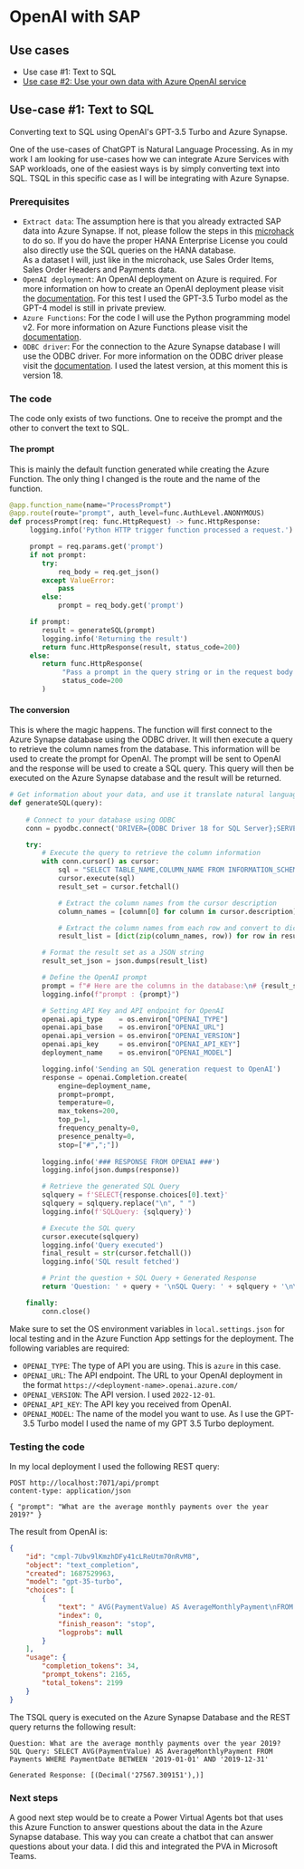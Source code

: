 # OpenAI with SAP

## Use cases
* Use case #1: Text to SQL
* [Use case #2: Use your own data with Azure OpenAI service](https://github.com/thzandvl/sap-ai-docs)

## Use-case #1: Text to SQL
Converting text to SQL using OpenAI's GPT-3.5 Turbo and Azure Synapse.


One of the use-cases of ChatGPT is Natural Language Processing. As in my work I am looking for use-cases how we can integrate Azure Services with SAP workloads, one of the easiest ways is by simply converting text into SQL. TSQL in this specific case as I will be integrating with Azure Synapse.


### Prerequisites
* `Extract data`: The assumption here is that you already extracted SAP data into Azure Synapse. If not, please follow the steps in this [microhack](https://github.com/thzandvl/microhack-sap-data) to do so. If you do have the proper HANA Enterprise License you could also directly use the SQL queries on the HANA database.\
As a dataset I will, just like in the microhack, use Sales Order Items, Sales Order Headers and Payments data.
* `OpenAI deployment`: An OpenAI deployment on Azure is required. For more information on how to create an OpenAI deployment please visit the [documentation](https://learn.microsoft.com/en-us/azure/cognitive-services/openai/how-to/create-resource?pivots=web-portal). For this test I used the GPT-3.5 Turbo model as the GPT-4 model is still in private preview.
* `Azure Functions`: For the code I will use the Python programming model v2. For more information on Azure Functions please visit the [documentation](https://learn.microsoft.com/en-us/azure/azure-functions/create-first-function-vs-code-python?pivots=python-mode-decorators).
* `ODBC driver`: For the connection to the Azure Synapse database I will use the ODBC driver. For more information on the ODBC driver please visit the [documentation](https://docs.microsoft.com/en-us/sql/connect/odbc/download-odbc-driver-for-sql-server?view=sql-server-ver18). I used the latest version, at this moment this is version 18.


### The code
The code only exists of two functions. One to receive the prompt and the other to convert the text to SQL.

#### The prompt
This is mainly the default function generated while creating the Azure Function. The only thing I changed is the route and the name of the function.

```python
@app.function_name(name="ProcessPrompt")
@app.route(route="prompt", auth_level=func.AuthLevel.ANONYMOUS)
def processPrompt(req: func.HttpRequest) -> func.HttpResponse:
     logging.info('Python HTTP trigger function processed a request.')

     prompt = req.params.get('prompt')
     if not prompt:
        try:
            req_body = req.get_json()
        except ValueError:
            pass
        else:
            prompt = req_body.get('prompt')

     if prompt:
        result = generateSQL(prompt)
        logging.info('Returning the result')
        return func.HttpResponse(result, status_code=200)
     else:
        return func.HttpResponse(
             "Pass a prompt in the query string or in the request body for the correct result.",
             status_code=200
        )
```

#### The conversion
This is where the magic happens. The function will first connect to the Azure Synapse database using the ODBC driver. It will then execute a query to retrieve the column names from the database. This information will be used to create the prompt for OpenAI. The prompt will be sent to OpenAI and the response will be used to create a SQL query. This query will then be executed on the Azure Synapse database and the result will be returned.

```python
# Get information about your data, and use it translate natural language to SQL code with OpenAI to then execute it on your data
def generateSQL(query):
    
    # Connect to your database using ODBC
    conn = pyodbc.connect('DRIVER={ODBC Driver 18 for SQL Server};SERVER=' + server +';DATABASE=' + database + ';UID=' + username +';PWD=' + pwd + ';')

    try:
        # Execute the query to retrieve the column information
        with conn.cursor() as cursor:
            sql = "SELECT TABLE_NAME,COLUMN_NAME FROM INFORMATION_SCHEMA.COLUMNS"
            cursor.execute(sql)
            result_set = cursor.fetchall()

            # Extract the column names from the cursor description
            column_names = [column[0] for column in cursor.description]

            # Extract the column names from each row and convert to dictionary
            result_list = [dict(zip(column_names, row)) for row in result_set]

        # Format the result set as a JSON string
        result_set_json = json.dumps(result_list)

        # Define the OpenAI prompt
        prompt = f"# Here are the columns in the database:\n# {result_set_json}\n### Generate a single T-SQL query for the following question using the information about the database: {query}\n\nSELECT"
        logging.info(f"prompt : {prompt}")

        # Setting API Key and API endpoint for OpenAI
        openai.api_type    = os.environ["OPENAI_TYPE"]
        openai.api_base    = os.environ["OPENAI_URL"]
        openai.api_version = os.environ["OPENAI_VERSION"]
        openai.api_key     = os.environ["OPENAI_API_KEY"]
        deployment_name    = os.environ["OPENAI_MODEL"]

        logging.info('Sending an SQL generation request to OpenAI')
        response = openai.Completion.create(
            engine=deployment_name,
            prompt=prompt,
            temperature=0,
            max_tokens=200,
            top_p=1,
            frequency_penalty=0,
            presence_penalty=0,
            stop=["#",";"])
        
        logging.info('### RESPONSE FROM OPENAI ###')
        logging.info(json.dumps(response))

        # Retrieve the generated SQL Query
        sqlquery = f'SELECT{response.choices[0].text}'
        sqlquery = sqlquery.replace("\n", " ")
        logging.info(f'SQLQuery: {sqlquery}')

        # Execute the SQL query
        cursor.execute(sqlquery)
        logging.info('Query executed')
        final_result = str(cursor.fetchall())
        logging.info('SQL result fetched')

        # Print the question + SQL Query + Generated Response
        return 'Question: ' + query + '\nSQL Query: ' + sqlquery + '\n\nGenerated Response: ' + final_result

    finally:
        conn.close()
```
Make sure to set the OS environment variables in `local.settings.json` for local testing and in the Azure Function App settings for the deployment. The following variables are required:
* `OPENAI_TYPE`: The type of API you are using. This is `azure` in this case.
* `OPENAI_URL`: The API endpoint. The URL to your OpenAI deployment in the format `https://<deployment-name>.openai.azure.com/`
* `OPENAI_VERSION`: The API version. I used `2022-12-01`.
* `OPENAI_API_KEY`: The API key you received from OpenAI.
* `OPENAI_MODEL`: The name of the model you want to use. As I use the GPT-3.5 Turbo model I used the name of my GPT 3.5 Turbo deployment.


### Testing the code
In my local deployment I used the following REST query:

```http
POST http://localhost:7071/api/prompt
content-type: application/json

{ "prompt": "What are the average monthly payments over the year 2019?" }
```

The result from OpenAI is:

```json
{
    "id": "cmpl-7Ubv9lKmzhDFy41cLReUtm70nRvM8",
    "object": "text_completion",
    "created": 1687529963,
    "model": "gpt-35-turbo",
    "choices": [
        {
            "text": " AVG(PaymentValue) AS AverageMonthlyPayment\nFROM Payments\nWHERE PaymentDate BETWEEN '2019-01-01' AND '2019-12-31'\n\n",
            "index": 0,
            "finish_reason": "stop",
            "logprobs": null
        }
    ],
    "usage": {
        "completion_tokens": 34,
        "prompt_tokens": 2165,
        "total_tokens": 2199
    }
}
```

The TSQL query is executed on the Azure Synapse Database and the REST query returns the following result:

```text
Question: What are the average monthly payments over the year 2019?
SQL Query: SELECT AVG(PaymentValue) AS AverageMonthlyPayment FROM Payments WHERE PaymentDate BETWEEN '2019-01-01' AND '2019-12-31'  

Generated Response: [(Decimal('27567.309151'),)]
```

### Next steps
A good next step would be to create a Power Virtual Agents bot that uses this Azure Function to answer questions about the data in the Azure Synapse database. This way you can create a chatbot that can answer questions about your data. I did this and integrated the PVA in Microsoft Teams.